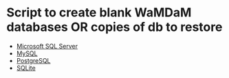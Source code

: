 # Script to create blank WaMDaM databases OR copies of db to restore 
* [Microsoft SQL Server](schemas/MS_SQL_Server)
* [MySQL](schemas/MySQL)
* [PostgreSQL](/schemas/PostgreSQL)
* [SQLite](/schemas/SQLite)